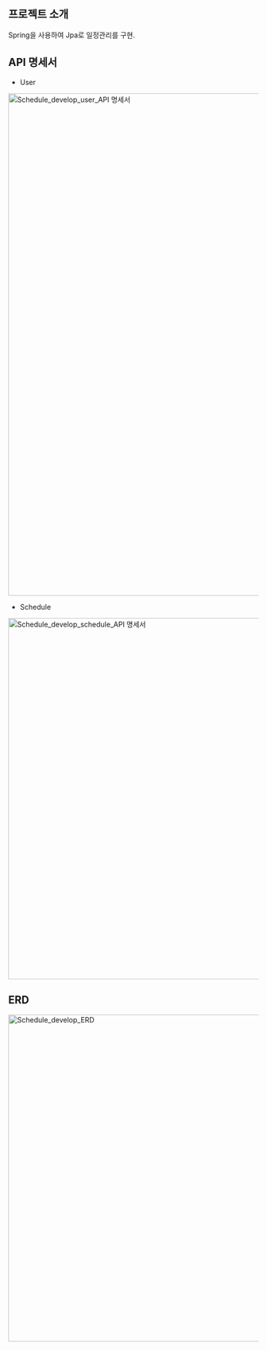 ## 프로젝트 소개
Spring을 사용하여 Jpa로 일정관리를 구현.

## API 명세서
   * User
<img width="1011" alt="Schedule_develop_user_API 명세서" src="https://github.com/user-attachments/assets/a42e292b-ca5f-4216-89fd-7e1ab586dbca" />

   * Schedule
<img width="727" alt="Schedule_develop_schedule_API 명세서" src="https://github.com/user-attachments/assets/69ac27ad-2c21-4bf9-b1b2-5e0f549fe355" />

## ERD
<img width="658" alt="Schedule_develop_ERD" src="https://github.com/user-attachments/assets/7bc86bac-1dcc-4a19-a007-077a832ed111" />

